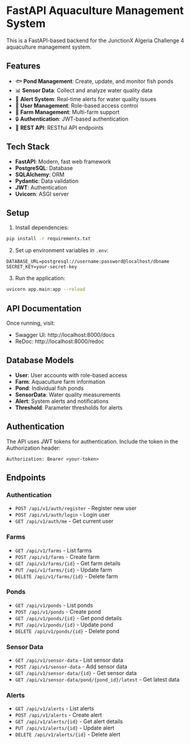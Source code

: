 # FastAPI Aquaculture Management System

This is a FastAPI-based backend for the JunctionX Algeria Challenge 4 aquaculture management system.

## Features

- 🐟 **Pond Management**: Create, update, and monitor fish ponds
- 📊 **Sensor Data**: Collect and analyze water quality data
- 🚨 **Alert System**: Real-time alerts for water quality issues
- 👥 **User Management**: Role-based access control
- 🏢 **Farm Management**: Multi-farm support
- 🔒 **Authentication**: JWT-based authentication
- 📱 **REST API**: RESTful API endpoints

## Tech Stack

- **FastAPI**: Modern, fast web framework
- **PostgreSQL**: Database
- **SQLAlchemy**: ORM
- **Pydantic**: Data validation
- **JWT**: Authentication
- **Uvicorn**: ASGI server

## Setup

1. Install dependencies:
```bash
pip install -r requirements.txt
```

2. Set up environment variables in `.env`:
```
DATABASE_URL=postgresql://username:password@localhost/dbname
SECRET_KEY=your-secret-key
```

3. Run the application:
```bash
uvicorn app.main:app --reload
```

## API Documentation

Once running, visit:
- Swagger UI: http://localhost:8000/docs
- ReDoc: http://localhost:8000/redoc

## Database Models

- **User**: User accounts with role-based access
- **Farm**: Aquaculture farm information
- **Pond**: Individual fish ponds
- **SensorData**: Water quality measurements
- **Alert**: System alerts and notifications
- **Threshold**: Parameter thresholds for alerts

## Authentication

The API uses JWT tokens for authentication. Include the token in the Authorization header:
```
Authorization: Bearer <your-token>
```

## Endpoints

### Authentication
- `POST /api/v1/auth/register` - Register new user
- `POST /api/v1/auth/login` - Login user
- `GET /api/v1/auth/me` - Get current user

### Farms
- `GET /api/v1/farms` - List farms
- `POST /api/v1/farms` - Create farm
- `GET /api/v1/farms/{id}` - Get farm details
- `PUT /api/v1/farms/{id}` - Update farm
- `DELETE /api/v1/farms/{id}` - Delete farm

### Ponds
- `GET /api/v1/ponds` - List ponds
- `POST /api/v1/ponds` - Create pond
- `GET /api/v1/ponds/{id}` - Get pond details
- `PUT /api/v1/ponds/{id}` - Update pond
- `DELETE /api/v1/ponds/{id}` - Delete pond

### Sensor Data
- `GET /api/v1/sensor-data` - List sensor data
- `POST /api/v1/sensor-data` - Add sensor data
- `GET /api/v1/sensor-data/{id}` - Get sensor data
- `GET /api/v1/sensor-data/pond/{pond_id}/latest` - Get latest data

### Alerts
- `GET /api/v1/alerts` - List alerts
- `POST /api/v1/alerts` - Create alert
- `GET /api/v1/alerts/{id}` - Get alert details
- `PUT /api/v1/alerts/{id}` - Update alert
- `DELETE /api/v1/alerts/{id}` - Delete alert
